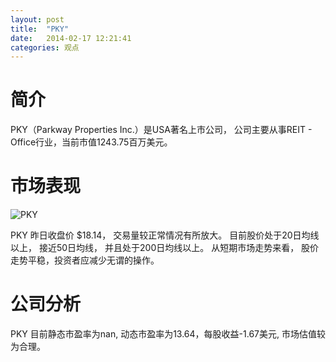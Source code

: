 ```yaml
---
layout: post
title:  "PKY"
date:   2014-02-17 12:21:41
categories: 观点
---
```


# 简介
PKY（Parkway Properties Inc.）是USA著名上市公司，
公司主要从事REIT - Office行业，当前市值1243.75百万美元。

# 市场表现

![PKY](http://finviz.com/chart.ashx?t=PKY&ty=c&ta=1&p=d&s=l)

PKY 昨日收盘价 $18.14，
交易量较正常情况有所放大。
目前股价处于20日均线以上，
接近50日均线，
并且处于200日均线以上。
从短期市场走势来看，
股价走势平稳，投资者应减少无谓的操作。

# 公司分析
PKY 目前静态市盈率为nan, 动态市盈率为13.64，每股收益-1.67美元,
市场估值较为合理。
